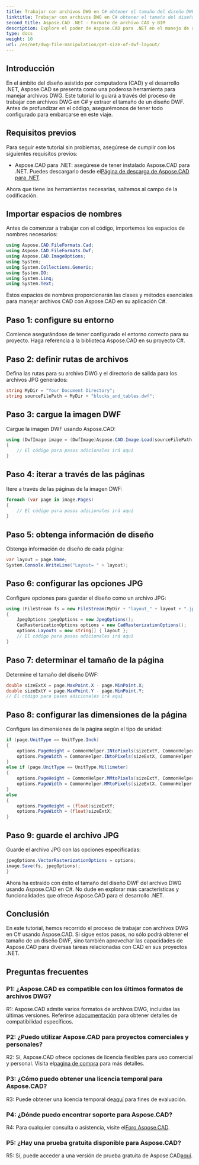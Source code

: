 ```yaml
---
title: Trabajar con archivos DWG en C# obtener el tamaño del diseño DWF
linktitle: Trabajar con archivos DWG en C# obtener el tamaño del diseño DWF
second_title: Aspose.CAD .NET - Formato de archivo CAD y BIM
description: Explore el poder de Aspose.CAD para .NET en el manejo de archivos DWG. Aprenda a extraer tamaños de diseño DWF sin esfuerzo usando C#.
type: docs
weight: 10
url: /es/net/dwg-file-manipulation/get-size-of-dwf-layout/
---
```

## Introducción

En el ámbito del diseño asistido por computadora (CAD) y el desarrollo .NET, Aspose.CAD se presenta como una poderosa herramienta para manejar archivos DWG. Este tutorial lo guiará a través del proceso de trabajar con archivos DWG en C# y extraer el tamaño de un diseño DWF. Antes de profundizar en el código, asegurémonos de tener todo configurado para embarcarse en este viaje.

## Requisitos previos

Para seguir este tutorial sin problemas, asegúrese de cumplir con los siguientes requisitos previos:

-  Aspose.CAD para .NET: asegúrese de tener instalado Aspose.CAD para .NET. Puedes descargarlo desde el[Página de descarga de Aspose.CAD para .NET](https://releases.aspose.com/cad/net/).

Ahora que tiene las herramientas necesarias, saltemos al campo de la codificación.

## Importar espacios de nombres

Antes de comenzar a trabajar con el código, importemos los espacios de nombres necesarios:

```csharp
using Aspose.CAD.FileFormats.Cad;
using Aspose.CAD.FileFormats.Dwf;
using Aspose.CAD.ImageOptions;
using System;
using System.Collections.Generic;
using System.IO;
using System.Linq;
using System.Text;
```

Estos espacios de nombres proporcionarán las clases y métodos esenciales para manejar archivos CAD con Aspose.CAD en su aplicación C#.

## Paso 1: configure su entorno

Comience asegurándose de tener configurado el entorno correcto para su proyecto. Haga referencia a la biblioteca Aspose.CAD en su proyecto C#.

## Paso 2: definir rutas de archivos

Defina las rutas para su archivo DWG y el directorio de salida para los archivos JPG generados:

```csharp
string MyDir = "Your Document Directory";
string sourceFilePath = MyDir + "blocks_and_tables.dwf";
```

## Paso 3: cargue la imagen DWF

Cargue la imagen DWF usando Aspose.CAD:

```csharp
using (DwfImage image = (DwfImage)Aspose.CAD.Image.Load(sourceFilePath))
{
    // El código para pasos adicionales irá aquí
}
```

## Paso 4: iterar a través de las páginas

Itere a través de las páginas de la imagen DWF:

```csharp
foreach (var page in image.Pages)
{
    // El código para pasos adicionales irá aquí
}
```

## Paso 5: obtenga información de diseño

Obtenga información de diseño de cada página:

```csharp
var layout = page.Name;
System.Console.WriteLine("Layout= " + layout);
```

## Paso 6: configurar las opciones JPG

Configure opciones para guardar el diseño como un archivo JPG:

```csharp
using (FileStream fs = new FileStream(MyDir + "layout_" + layout + ".jpg", FileMode.Create))
{
    JpegOptions jpegOptions = new JpegOptions();
    CadRasterizationOptions options = new CadRasterizationOptions();
    options.Layouts = new string[] { layout };
    // El código para pasos adicionales irá aquí
}
```

## Paso 7: determinar el tamaño de la página

Determine el tamaño del diseño DWF:

```csharp
double sizeExtX = page.MaxPoint.X - page.MinPoint.X;
double sizeExtY = page.MaxPoint.Y - page.MinPoint.Y;
// El código para pasos adicionales irá aquí
```

## Paso 8: configurar las dimensiones de la página

Configure las dimensiones de la página según el tipo de unidad:

```csharp
if (page.UnitType == UnitType.Inch)
{
    options.PageHeight = CommonHelper.INtoPixels(sizeExtY, CommonHelper.DPI);
    options.PageWidth = CommonHelper.INtoPixels(sizeExtX, CommonHelper.DPI);
}
else if (page.UnitType == UnitType.Millimeter)
{
    options.PageHeight = CommonHelper.MMtoPixels(sizeExtY, CommonHelper.DPI);
    options.PageWidth = CommonHelper.MMtoPixels(sizeExtX, CommonHelper.DPI);
}
else
{
    options.PageHeight = (float)sizeExtY;
    options.PageWidth = (float)sizeExtX;
}
```

## Paso 9: guarde el archivo JPG

Guarde el archivo JPG con las opciones especificadas:

```csharp
jpegOptions.VectorRasterizationOptions = options;
image.Save(fs, jpegOptions);
}
```

Ahora ha extraído con éxito el tamaño del diseño DWF del archivo DWG usando Aspose.CAD en C#. No dude en explorar más características y funcionalidades que ofrece Aspose.CAD para el desarrollo .NET.

## Conclusión

En este tutorial, hemos recorrido el proceso de trabajar con archivos DWG en C# usando Aspose.CAD. Si sigue estos pasos, no sólo podrá obtener el tamaño de un diseño DWF, sino también aprovechar las capacidades de Aspose.CAD para diversas tareas relacionadas con CAD en sus proyectos .NET.

## Preguntas frecuentes

### P1: ¿Aspose.CAD es compatible con los últimos formatos de archivos DWG?

 R1: Aspose.CAD admite varios formatos de archivos DWG, incluidas las últimas versiones. Referirse a[documentación](https://reference.aspose.com/cad/net/) para obtener detalles de compatibilidad específicos.

### P2: ¿Puedo utilizar Aspose.CAD para proyectos comerciales y personales?

R2: Sí, Aspose.CAD ofrece opciones de licencia flexibles para uso comercial y personal. Visita el[pagina de compra](https://purchase.aspose.com/buy) para más detalles.

### P3: ¿Cómo puedo obtener una licencia temporal para Aspose.CAD?

 R3: Puede obtener una licencia temporal de[aquí](https://purchase.aspose.com/temporary-license/) para fines de evaluación.

### P4: ¿Dónde puedo encontrar soporte para Aspose.CAD?

 R4: Para cualquier consulta o asistencia, visite el[Foro Aspose.CAD](https://forum.aspose.com/c/cad/19).

### P5: ¿Hay una prueba gratuita disponible para Aspose.CAD?

 R5: Sí, puede acceder a una versión de prueba gratuita de Aspose.CAD[aquí](https://releases.aspose.com/).